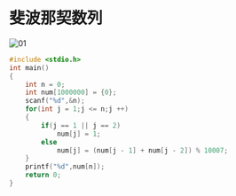 # 斐波那契数列

![01](https://upload-images.jianshu.io/upload_images/9140378-020cf4b863afe281.png?imageMogr2/auto-orient/strip%7CimageView2/2/w/840)

```c
#include <stdio.h>
int main()
{
    int n = 0;
    int num[1000000] = {0};
    scanf("%d",&n);
    for(int j = 1;j <= n;j ++)
    {
        if(j == 1 || j == 2)
            num[j] = 1;
        else
            num[j] = (num[j - 1] + num[j - 2]) % 10007;
    }
    printf("%d",num[n]);
    return 0;
}
```